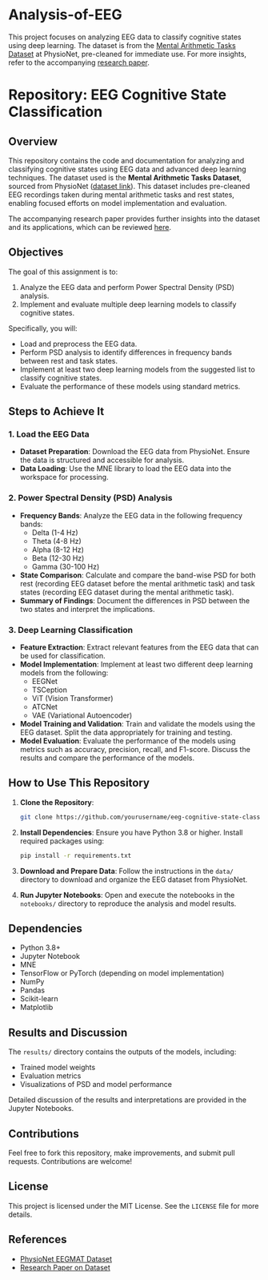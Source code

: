 # Analysis-of-EEG
This project focuses on analyzing EEG data to classify cognitive states using deep learning. The dataset is from the [Mental Arithmetic Tasks Dataset](https://physionet.org/content/eegmat/1.0.0/) at PhysioNet, pre-cleaned for immediate use. For more insights, refer to the accompanying [research paper](https://www.mdpi.com/2306-5729/4/1/14).
# Repository: EEG Cognitive State Classification

## Overview
This repository contains the code and documentation for analyzing and classifying cognitive states using EEG data and advanced deep learning techniques. The dataset used is the **Mental Arithmetic Tasks Dataset**, sourced from PhysioNet ([dataset link](https://physionet.org/content/eegmat/1.0.0/)). This dataset includes pre-cleaned EEG recordings taken during mental arithmetic tasks and rest states, enabling focused efforts on model implementation and evaluation.

The accompanying research paper provides further insights into the dataset and its applications, which can be reviewed [here](https://www.mdpi.com/2306-5729/4/1/14).

## Objectives
The goal of this assignment is to:
1. Analyze the EEG data and perform Power Spectral Density (PSD) analysis.
2. Implement and evaluate multiple deep learning models to classify cognitive states.

Specifically, you will:
- Load and preprocess the EEG data.
- Perform PSD analysis to identify differences in frequency bands between rest and task states.
- Implement at least two deep learning models from the suggested list to classify cognitive states.
- Evaluate the performance of these models using standard metrics.


## Steps to Achieve It

### 1. Load the EEG Data
- **Dataset Preparation**: Download the EEG data from PhysioNet. Ensure the data is structured and accessible for analysis.
- **Data Loading**: Use the MNE library to load the EEG data into the workspace for processing.

### 2. Power Spectral Density (PSD) Analysis
- **Frequency Bands**: Analyze the EEG data in the following frequency bands: 
  - Delta (1-4 Hz)
  - Theta (4-8 Hz)
  - Alpha (8-12 Hz)
  - Beta (12-30 Hz)
  - Gamma (30-100 Hz)
- **State Comparison**: Calculate and compare the band-wise PSD for both rest (recording EEG dataset before the mental arithmetic task) and task states (recording EEG dataset during the mental arithmetic task).
- **Summary of Findings**: Document the differences in PSD between the two states and interpret the implications.

### 3. Deep Learning Classification
- **Feature Extraction**: Extract relevant features from the EEG data that can be used for classification.
- **Model Implementation**: Implement at least two different deep learning models from the following:
  - EEGNet
  - TSCeption
  - ViT (Vision Transformer)
  - ATCNet
  - VAE (Variational Autoencoder)
- **Model Training and Validation**: Train and validate the models using the EEG dataset. Split the data appropriately for training and testing.
- **Model Evaluation**: Evaluate the performance of the models using metrics such as accuracy, precision, recall, and F1-score. Discuss the results and compare the performance of the models.

## How to Use This Repository
1. **Clone the Repository**: 
   ```bash
   git clone https://github.com/yourusername/eeg-cognitive-state-classification.git
   ```
2. **Install Dependencies**: 
   Ensure you have Python 3.8 or higher. Install required packages using:
   ```bash
   pip install -r requirements.txt
   ```
3. **Download and Prepare Data**:
   Follow the instructions in the `data/` directory to download and organize the EEG dataset from PhysioNet.

4. **Run Jupyter Notebooks**:
   Open and execute the notebooks in the `notebooks/` directory to reproduce the analysis and model results.

## Dependencies
- Python 3.8+
- Jupyter Notebook
- MNE
- TensorFlow or PyTorch (depending on model implementation)
- NumPy
- Pandas
- Scikit-learn
- Matplotlib

## Results and Discussion
The `results/` directory contains the outputs of the models, including:
- Trained model weights
- Evaluation metrics
- Visualizations of PSD and model performance

Detailed discussion of the results and interpretations are provided in the Jupyter Notebooks.

## Contributions
Feel free to fork this repository, make improvements, and submit pull requests. Contributions are welcome!

## License
This project is licensed under the MIT License. See the `LICENSE` file for more details.

## References
- [PhysioNet EEGMAT Dataset](https://physionet.org/content/eegmat/1.0.0/)
- [Research Paper on Dataset](https://www.mdpi.com/2306-5729/4/1/14)
